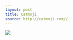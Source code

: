 ```yaml
---
layout: post
title: Catmoji
source: http://catmoji.com//
---
```


<img src="{{ site.baseurl }}/img/statap_img/catmoji.png">
